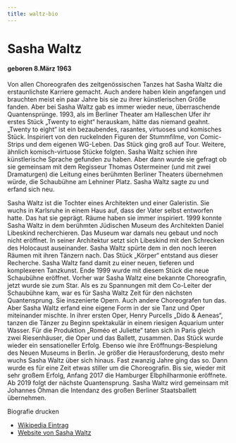 ```yaml
---
title: waltz-bio
---
```


# Sasha Waltz
#### geboren 8.März 1963

Von allen Choreografen des zeitgenössischen Tanzes hat Sasha Waltz die erstaunlichste Karriere gemacht. Auch andere haben klein angefangen und brauchten meist ein paar Jahre bis sie zu ihrer künstlerischen Größe fanden. Aber bei Sasha Waltz gab es immer wieder neue, überraschende Quantensprünge. 1993, als im Berliner Theater am Halleschen Ufer ihr erstes Stück „Twenty to eight“ herauskam, hätte das niemand geahnt. „Twenty to eight“ ist ein bezaubendes, rasantes, virtuoses und komisches Stück. Inspiriert von den ruckelnden Figuren der Stummfilme, von Comic-Strips und dem eigenen WG-Leben. Das Stück ging groß auf Tour. Weitere, ähnlich komisch-virtuose Stücke folgten. Sasha Waltz schien ihre künstlerische Sprache gefunden zu haben. Aber dann wurde sie gefragt ob sie gemeinsam mit dem Regisseur Thomas Ostermeiner (und mit zwei Dramaturgen) die Leitung eines berühmten Berliner Theaters übernehmen würde, die Schaubühne am Lehniner Platz. Sasha Waltz sagte zu und erfand sich neu.

Sasha Waltz ist die Tochter eines Architekten und einer Galeristin. Sie wuchs in Karlsruhe in einem Haus auf, dass der Vater selbst entworfen hatte. Das hat sie geprägt. Räume haben sie immer inspiriert. 1999 konnte Sasha Waltz in dem berühmten Jüdischen Museum des Architekten Daniel Libeskind recherchieren. Das Museum war damals neu gebaut und noch nicht eröffnet. In seiner Architektur setzt sich Libeskind mit den Schrecken des Holocaust auseinander.  Sasha Waltz spürte dem in den noch leeren Räumen mit ihren Tänzern nach. Das Stück „Körper“ entstand aus dieser Recherche.
Sasha Waltz fand damit zu einer neuen, tieferen und komplexeren Tanzkunst. Ende 1999 wurde mit diesem Stück die neue Schaubühne eröffnet. Vorher war Sasha Waltz eine bekannte Choreografin, jetzt wurde sie zum Star. Als es zu Spannungen mit dem Co-Leiter der Schaubühne kam, war es für Sasha Waltz Zeit für den nächsten Quantensprung. Sie inszenierte Opern. Auch andere Choreografen tun das. Aber Sasha Waltz erfand eine eigene Form in der sie Tanz und Oper miteinander mischte. In ihrer ersten Oper, Henry Purcells „Dido & Aeneas“, tanzen die Tänzer zu Beginn spektakulär in einem riesigen Aquarium unter Wasser. Für die Produktion „Roméo et Juliette“ taten sich in Paris gleich zwei Riesenhäuser, die Oper und das Ballett, zusammen. Das Stück wurde wieder ein sensationeller Erfolg. Ebenso wie ihre Eröffnungs-Bespielung des Neuen Museums in Berlin. Je größer die Herausforderung, desto mehr wuchs Sasha Waltz über sich hinaus. Fast zwanzig Jahre ging das so. Dann wurde es für eine Zeit etwas stiller um die Choreografin. Bis sie, wieder mit sehr großem Erfolg, Anfang 2017 die Hamburger Elbphilharmonie eröffnete. Ab 2019 folgt der nächste Quantensprung. Sasha Waltz wird gemeinsam mit Johannes Öhman die Intendanz des großen Berliner Staatsballett übernehmen.


Biografie drucken

* [Wikipedia Eintrag](https://de.wikipedia.org/wiki/Sasha_Waltz)
* [Website von Sasha Waltz](http://www.sashawaltz.de/)
